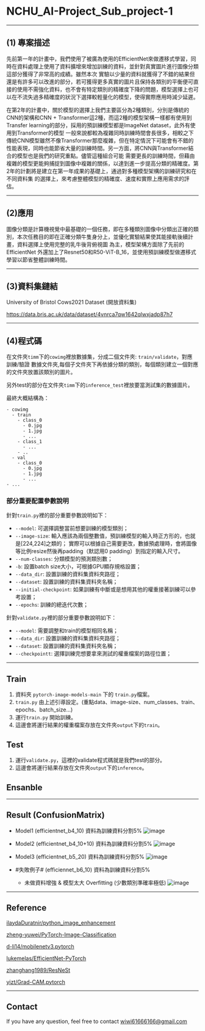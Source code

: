 # NCHU_AI-Project_Sub_project-1
---

## (1) 專案描述
先前第一年的計畫中，我們使用了被廣為使用的EfficientNet來做遷移式學習，同時在資料處理上使用了資料擴增來增加訓練的資料，並針對真實圖片進行圖像分類這部分獲得了非常高的成績。雖然本次
實驗以少量的資料就獲得了不錯的結果但還是有許多可以改進的部分，若可獲得更多真實的圖片且保持各類別的平衡便可直接的使用不需強化資料，也不會有特定類別的精確度下降的問題，模型選擇上也可
以在不流失過多精確度的狀況下選擇較輕量化的模型，使得實際應用時減少延遲。

在第2年的計畫中，關於模型的選擇上我們主要區分為2種類別，分別是傳統的CNN的架構和CNN + Transformer這2種，而這2種的模型架構一樣都有使用到Transfer learning的部分，採用的預訓練模型都是ImageNet dataset，此外有使用到Transformer的模型
一般來說都較為複雜同時訓練時間會長很多，相較之下傳統CNN模型雖然不像Transformer那麼複雜，但在特定情況下可能會有不錯的性能表現，同時也能節省大量的訓練時間。另一方面，將CNN與Transformer結合的模型也是我們的研究重點。儘管這種組合可能
需要更長的訓練時間，但藉由複雜的模型更能夠捕捉到圖像中複雜的關係，以達到進一步提高分類的精確度。第2年的計劃將是建立在第一年成果的基礎上，通過對多種模型架構的訓練研究和在不同資料集
的選擇上，來考慮整體模型的精確度、速度和實際上應用需求的評估。

---
## (2)應用
圖像分類是計算機視覺中最基礎的一個任務，即在多種類別圖像中分類出正確的類別，本次任務目的即在正確分類牛隻身分上，並優化實驗結果使其能接軌後續計畫，資料選擇上使用完整的乳牛後背俯視圖
為主，模型架構方面除了先前的EfficientNet 外還加上了Resnet50和R50-ViT-B_16，並使用預訓練模型做遷移式學習以節省整體訓練時間。

---
## (3)資料集鏈結
University of Bristol Cows2021 Dataset (開放資料集)

https://data.bris.ac.uk/data/dataset/4vnrca7qw1642qlwxjadp87h7

---
## (4)程式碼

在文件夾`timm`下的`cowimg`裡放數據集，分成二個文件夾: `train/validate`，對應 訓練/驗證 數據文件夾,每個子文件夾下再依據分類的類別，每個類別建立一個對應的文件夾放置該類別的圖片。

另外test的部分在文件夾`timm`下的`inference_test`裡放要當測試集的數據圖片。

最終大概結構為：
```
- cowimg
  - train
    - class_0
      - 0.jpg
      - 1.jpg
      - ...
    - class_1
      - ...
    - ..
  - val
    - class_0
      - 0.jpg
      - 1.jpg
      - ...
- ...
```

### 部分重要配置參數說明

針對`train.py`裡的部分重要參數說明如下：

- `--model`: 可選擇調整當前想要訓練的模型類別；
- `--image-size`: 輸入應該為兩個整數值，預訓練模型的輸入時正方形的，也就是[224,224]之類的；
   實際可以根據自己需要更改，數據預處理時，會將圖像等比例resize然後再padding（默認用0 padding）到指定的輸入尺寸。
- `--num-classes`: 分類模型的預測類別數；
- `-b`: 設置batch size大小，可根據GPU顯存規格設置；
- `--data_dir`: 設置訓練的資料集資料夾路徑；
- `--dataset`: 設置訓練的資料集資料夾名稱；
- `--initial-checkpoint`: 如果訓練有中斷或是想用其他的權重接著訓練可以參考設置；
- `--epochs`: 訓練的總迭代次數；

針對`validate.py`裡的部分重要參數說明如下：

- `--model`: 需要調整和train的模型相同名稱；
- `--data_dir`: 設置訓練的資料集資料夾路徑；
- `--dataset`: 設置訓練的資料集資料夾名稱；
- `--checkpointt`: 選擇訓練完想要拿來測試的權重檔案的路徑位置；

---
## Train
1. 資料夾 `pytorch-image-models-main` 下的 `train.py`檔案。
2. `train.py` 由上述引導設定。(重點data、image-size、num_classes、train、epochs、batch_size...)
3. 運行`train.py` 開始訓練。
4. 這邊會將運行結果的權重檔案存放在文件夾`output`下的`train`。

## Test  

1. 運行`validate.py`，這裡的validate程式碼就是我們test的部分。
2. 這邊會將運行結果存放在文件夾`output`下的`inference`。


## Ensanble 


---
## Result (ConfusionMatrix)  
- Model1 (efficientnet_b4_10) 資料為訓練資料分割5%
![image](https://i.imgur.com/V2gEWRK.png)

- Model2 (efficientnet_b4_10+10) 資料為訓練資料分割5%
![image](https://i.imgur.com/JYN1VSq.png)

- Model3 (efficientnet_b5_20) 資料為訓練資料分割5%
![image](https://i.imgur.com/mJy7MKb.png)

- #失敗例子# (efficiennet_b6_10) 資料為訓練資料分割5%
  - 未做資料增強 & 模型太大 Overfitting (少數類別準確率極低)
![image](https://i.imgur.com/2Dtfd0O.png)



---

## Reference

[ilaydaDuratnir/python_image_enhancement](https://github.com/ilaydaDuratnir/python_image_enhancement)

[zheng-yuwei/PyTorch-Image-Classification](https://github.com/zheng-yuwei/PyTorch-Image-Classification)

[d-li14/mobilenetv3.pytorch](https://github.com/d-li14/mobilenetv3.pytorch)

[lukemelas/EfficientNet-PyTorch](https://github.com/lukemelas/EfficientNet-PyTorch)

[zhanghang1989/ResNeSt](https://github.com/zhanghang1989/ResNeSt)

[yizt/Grad-CAM.pytorch](https://github.com/yizt/Grad-CAM.pytorch)

---
## Contact
If you have any question, feel free to contact wiwi61666166@gmail.com
